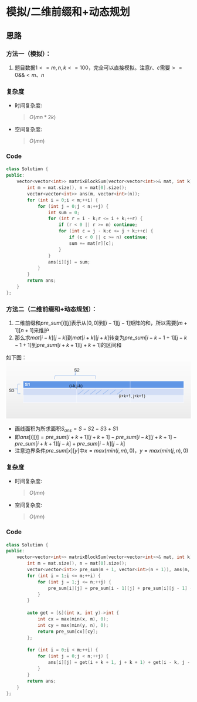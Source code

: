 # 模拟/二维前缀和+动态规划
## 思路
### 方法一（模拟）：
1. 题目数据$1 <= m, n, k <= 100$，完全可以直接模拟。注意$r、c$需要$>=0 \&\& <m、n$
### 复杂度
- 时间复杂度:
  > $O(mn*2k)$
- 空间复杂度:
  > $O(mn)$
### Code
```C++ []
class Solution {
public:
    vector<vector<int>> matrixBlockSum(vector<vector<int>>& mat, int k) {
        int m = mat.size(), n = mat[0].size();
        vector<vector<int>> ans(m, vector<int>(n));
        for (int i = 0;i < m;++i) {
            for (int j = 0;j < n;++j) {
                int sum = 0;
                for (int r = i - k;r <= i + k;++r) {
                    if (r < 0 || r >= m) continue;
                    for (int c = j - k;c <= j + k;++c) {
                        if (c < 0 || c >= n) continue;
                        sum += mat[r][c];
                    }
                }
                ans[i][j] = sum;
            }
        }
        return ans;
    }
};
```

### 方法二（二维前缀和+动态规划）：
1. 二维前缀和$pre\_sum[i][j]$表示从$[0,0]$到$[i-1][j-1]$矩阵的和，所以需要$[m+1][n+1]$来维护
2. 那么求$mat[i-k][j-k]$到$mat[i+k][j+k]$转变为$pre\_sum[i-k-1+1][j-k-1+1]$到$pre\_sum[i+k+1][j+k+1]$的区间和

如下图：
![avater](1.png)

- 画线面积为所求面积$S_{ans}=S-S2-S3+S1$
- 即$ans[i][j]=pre\_sum[i+k+1][j+k+1]-pre\_sum[i-k][j+k+1]-pre\_sum[i+k+1][j-k]+pre\_sum[i-k][j-k]$
- 注意边界条件$pre\_sum[x][y]$中$x=max(min(i,m),0)$，$y=max(min(j,n),0)$

### 复杂度
- 时间复杂度:
  > $O(mn)$
- 空间复杂度:
  > $O(mn)$

### Code
```C++ []
class Solution {
public:
    vector<vector<int>> matrixBlockSum(vector<vector<int>>& mat, int k) {
        int m = mat.size(), n = mat[0].size();
        vector<vector<int>> pre_sum(m + 1, vector<int>(n + 1)), ans(m, vector<int>(n));
        for (int i = 1;i <= m;++i) {
            for (int j = 1;j <= n;++j) {
                pre_sum[i][j] = pre_sum[i - 1][j] + pre_sum[i][j - 1] - pre_sum[i - 1][j - 1] + mat[i - 1][j - 1];
            }
        }

        auto get = [&](int x, int y)->int {
            int cx = max(min(x, m), 0);
            int cy = max(min(y, n), 0);
            return pre_sum[cx][cy];
        };

        for (int i = 0;i < m;++i) {
            for (int j = 0;j < n;++j) {
                ans[i][j] = get(i + k + 1, j + k + 1) + get(i - k, j - k) - get(i + k + 1, j - k) - get(i - k, j + k + 1);
            }
        }
        return ans;
    }
};
```